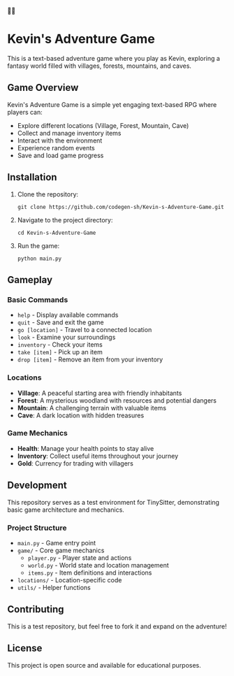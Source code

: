 🌈🌈
# Kevin's Adventure Game

This is a text-based adventure game where you play as Kevin, exploring a fantasy world filled with villages, forests, mountains, and caves.

## Game Overview

Kevin's Adventure Game is a simple yet engaging text-based RPG where players can:
- Explore different locations (Village, Forest, Mountain, Cave)
- Collect and manage inventory items
- Interact with the environment
- Experience random events
- Save and load game progress

## Installation

1. Clone the repository:
   ```
   git clone https://github.com/codegen-sh/Kevin-s-Adventure-Game.git
   ```

2. Navigate to the project directory:
   ```
   cd Kevin-s-Adventure-Game
   ```

3. Run the game:
   ```
   python main.py
   ```

## Gameplay

### Basic Commands
- `help` - Display available commands
- `quit` - Save and exit the game
- `go [location]` - Travel to a connected location
- `look` - Examine your surroundings
- `inventory` - Check your items
- `take [item]` - Pick up an item
- `drop [item]` - Remove an item from your inventory

### Locations
- **Village**: A peaceful starting area with friendly inhabitants
- **Forest**: A mysterious woodland with resources and potential dangers
- **Mountain**: A challenging terrain with valuable items
- **Cave**: A dark location with hidden treasures

### Game Mechanics
- **Health**: Manage your health points to stay alive
- **Inventory**: Collect useful items throughout your journey
- **Gold**: Currency for trading with villagers

## Development

This repository serves as a test environment for TinySitter, demonstrating basic game architecture and mechanics.

### Project Structure
- `main.py` - Game entry point
- `game/` - Core game mechanics
  - `player.py` - Player state and actions
  - `world.py` - World state and location management
  - `items.py` - Item definitions and interactions
- `locations/` - Location-specific code
- `utils/` - Helper functions

## Contributing

This is a test repository, but feel free to fork it and expand on the adventure!

## License

This project is open source and available for educational purposes.
